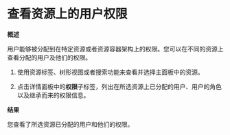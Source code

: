# 查看资源上的用户权限

**概述**

用户能够被分配到在特定资源或者资源容器架构上的权限。您可以在不同的资源上查看分配的用户及他们的权限。

1. 使用资源标签、树形视图或者搜索功能来查看并选择主面板中的资源。

2. 点击详情面板中的**权限**子标签，列出在所选资源上已分配的用户、用户的角色以及继承而来的权限信息。

**结果**

您查看了所选资源已分配的用户和他们的权限。
